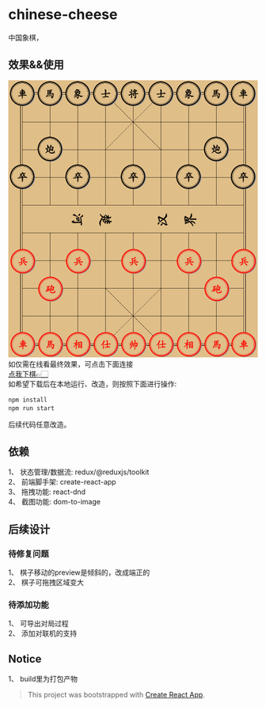 # chinese-cheese
中国象棋，

## 效果&&使用
![棋盘初始效果](./demo/chess-board.png "棋盘初始效果")  
如仅需在线看最终效果，可点击下面连接  
[点我下棋👉🏻](https://weisiwu.github.io/chinese-cheese/build/)  
如希望下载后在本地运行、改造，则按照下面进行操作:  
``` javascript 
npm install
npm run start
```
后续代码任意改造。  

## 依赖
1、 状态管理/数据流: redux/@reduxjs/toolkit  
2、 前端脚手架: create-react-app  
3、 拖拽功能: react-dnd  
4、 截图功能: dom-to-image  

## 后续设计
### 待修复问题
1、 棋子移动的preview是倾斜的，改成端正的  
2、 棋子可拖拽区域变大  

### 待添加功能
1、 可导出对局过程    
2、 添加对联机的支持  

## Notice  
1、 build里为打包产物  

> This project was bootstrapped with [Create React App](https://github.com/facebook/create-react-app).   